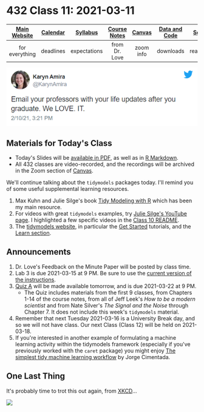 # 432 Class 11: 2021-03-11

[Main Website](https://thomaselove.github.io/432/) | [Calendar](https://thomaselove.github.io/432/calendar.html) | [Syllabus](https://thomaselove.github.io/432-2021-syllabus/) | [Course Notes](https://thomaselove.github.io/432-notes/) | [Canvas](https://canvas.case.edu) | [Data and Code](https://github.com/THOMASELOVE/432-data) | [Sources](https://github.com/THOMASELOVE/432-2021/edit/master/references) | [Contact Us](https://thomaselove.github.io/432/contact.html)
:-----------: | :--------------: | :----------: | :---------: | :-------------: | :-----------: | :------------: | :-------------:
for everything | deadlines | expectations | from Dr. Love | zoom info | downloads | read/watch | need help?

![](https://github.com/THOMASELOVE/432-2021/blob/master/classes/class11/figures/amira.png)

## Materials for Today's Class

- Today's Slides will be [available in PDF](https://github.com/THOMASELOVE/432-2021/blob/master/classes/class11/432_2021_slides11.pdf), as well as in [R Markdown](https://github.com/THOMASELOVE/432-2021/blob/master/classes/class11/432_2021_slides11.Rmd).
- All 432 classes are video-recorded, and the recordings will be archived in the Zoom section of [Canvas](https://canvas.case.edu).

We'll continue talking about the `tidymodels` packages today. I'll remind you of some useful supplemental learning resources.

1. Max Kuhn and Julie Silge's book [Tidy Modeling with R](https://www.tmwr.org/) which has been my main resource.
2. For videos with great `tidymodels` examples, try [Julie Silge's YouTube page](https://www.youtube.com/c/JuliaSilge/videos). I highlighted a few specific videos in the [Class 10 README](https://github.com/THOMASELOVE/432-2021/tree/master/classes/class10).
3. The [tidymodels website](https://www.tidymodels.org/), in particular the [Get Started](https://www.tidymodels.org/start/) tutorials, and the [Learn section](https://www.tidymodels.org/learn/).

## Announcements

1. Dr. Love's Feedback on the Minute Paper will be posted by class time.
2. Lab 3 is due 2021-03-15 at 9 PM. Be sure to use the [current version of the instructions](https://github.com/THOMASELOVE/432-2021/blob/master/labs/lab03/lab03_instructions.md).
3. [Quiz A](https://github.com/THOMASELOVE/432-2021/tree/master/quizzes/quizA) will be made available tomorrow, and is due 2021-03-22 at 9 PM.
    - The Quiz includes materials from the first 9 classes, from Chapters 1-14 of the course notes, from all of Jeff Leek's *How to be a modern scientist* and from Nate Silver's *The Signal and the Noise* through Chapter 7. It does not include this week's `tidymodels` material.
4. Remember that next Tuesday 2021-03-16 is a University Break day, and so we will not have class. Our next Class (Class 12) will be held on 2021-03-18.
5. If you're interested in another example of formulating a machine learning activity within the tidymodels framework (especially if you've previously worked with the `caret` package) you might enjoy [The simplest tidy machine learning workflow](https://www.r-bloggers.com/2020/02/the-simplest-tidy-machine-learning-workflow/) by Jorge Cimentada.

## One Last Thing

It's probably time to trot this out again, from [XKCD](https://xkcd.com/2048/)...

![](https://imgs.xkcd.com/comics/curve_fitting.png)


